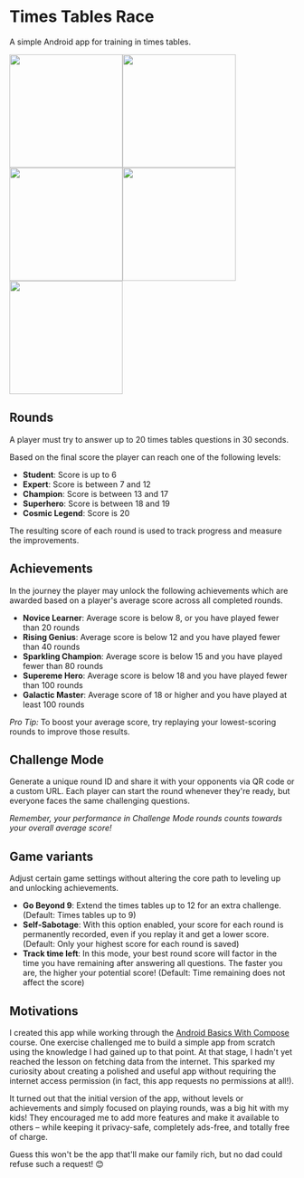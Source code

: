 # Times Tables Race
A simple Android app for training in times tables.

<img src="https://github.com/Pizza67/times-tables-challenge/assets/13993235/9bc032e9-02d0-4ef8-8d82-7055c275cd27" width="200" ><img src="https://github.com/Pizza67/times-tables-challenge/assets/13993235/7843ed7e-e555-435a-8441-bacf67fabd1f" width="200"><img src="https://github.com/Pizza67/times-tables-challenge/assets/13993235/a0eae962-d7f9-47d2-b0d2-1252ccecb4d1" width="200"><img src="https://github.com/Pizza67/times-tables-challenge/assets/13993235/e4d6828d-5352-47fe-a3ca-22a7455de12a" width="200"><img src="https://github.com/Pizza67/times-tables-challenge/assets/13993235/838346b5-8f3f-4d42-97b4-a794afedac80" width="200">

## Rounds 
A player must try to answer up to 20 times tables questions in 30 seconds.

Based on the final score the player can reach one of the following levels:

* **Student**: Score is up to 6
* **Expert**: Score is between 7 and 12
* **Champion**: Score is between 13 and 17
* **Superhero**: Score is between 18 and 19
* **Cosmic Legend**: Score is 20

The resulting score of each round is used to track progress and measure the improvements.

## Achievements
In the journey the player may unlock the following achievements which are awarded based on a player's average score across all completed rounds.

* **Novice Learner**: Average score is below 8, or you have played fewer than 20 rounds
* **Rising Genius**: Average score is below 12 and you have played fewer than 40 rounds
* **Sparkling Champion**: Average score is below 15 and you have played fewer than 80 rounds
* **Supereme Hero**: Average score is below 18 and you have played fewer than 100 rounds
* **Galactic Master**: Average score of 18 or higher and you have played at least 100 rounds

_Pro Tip:_ To boost your average score, try replaying your lowest-scoring rounds to improve those results.

## Challenge Mode
Generate a unique round ID and share it with your opponents via QR code or a custom URL. 
Each player can start the round whenever they're ready, but everyone faces the same challenging questions.

_Remember, your performance in Challenge Mode rounds counts towards your overall average score!_

## Game variants
Adjust certain game settings without altering the core path to leveling up and unlocking achievements.

* **Go Beyond 9**: Extend the times tables up to 12 for an extra challenge. (Default: Times tables up to 9)
* **Self-Sabotage**: With this option enabled, your score for each round is permanently recorded, even if you replay it and get a lower score. (Default: Only your highest score for each round is saved)
* **Track time left**: In this mode, your best round score will factor in the time you have remaining after answering all questions. The faster you are, the higher your potential score! (Default: Time remaining does not affect the score)

## Motivations
I created this app while working through the [Android Basics With Compose](https://developer.android.com/courses/android-basics-compose/course) course. One exercise challenged me to build a simple app from scratch using the knowledge I had gained up to that point. At that stage, I hadn't yet reached the lesson on fetching data from the internet. This sparked my curiosity about creating a polished and useful app without requiring the internet access permission (in fact, this app requests no permissions at all!).

It turned out that the initial version of the app, without levels or achievements and simply focused on playing rounds, was a big hit with my kids! They encouraged me to add more features and make it available to others – while keeping it privacy-safe, completely ads-free, and totally free of charge.

Guess this won't be the app that'll make our family rich, but no dad could refuse such a request! 😊
